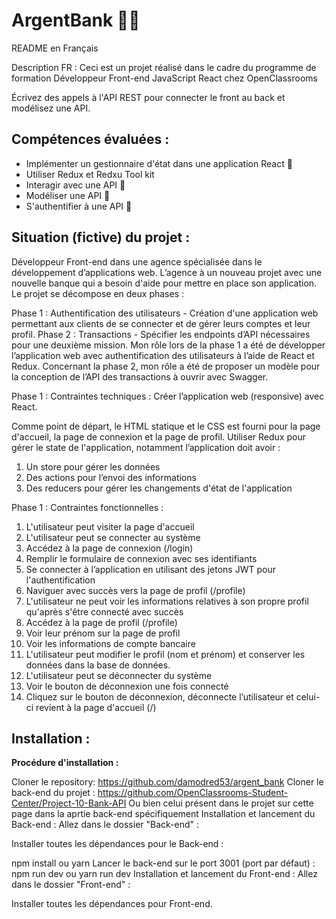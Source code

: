 <h1>ArgentBank 🏦💵 </h1>


README en Français

Description FR :
Ceci est un projet réalisé dans le cadre du programme de formation Développeur Front-end JavaScript React chez OpenClassrooms

Écrivez des appels à l'API REST pour connecter le front au back et modélisez une API.

<h2>Compétences évaluées :</h2>
<ul>
  <li>Implémenter un gestionnaire d'état dans une application React 🔄</li>
  <li>Utiliser Redux et Redxu Tool kit</li>
  <li>Interagir avec une API 🤝</li>
  <li>Modéliser une API 📝</li>
  <li>S'authentifier à une API 🔑</li>
</ul>

<h2>Situation (fictive) du projet :</h2>
Développeur Front-end dans une agence spécialisée dans le développement d’applications web. L’agence à un nouveau projet avec une nouvelle banque qui a besoin d'aide pour mettre en place son application. Le projet se décompose en deux phases :

Phase 1 : Authentification des utilisateurs - Création d'une application web permettant aux clients de se connecter et de gérer leurs comptes et leur profil.
Phase 2 : Transactions - Spécifier les endpoints d’API nécessaires pour une deuxième mission.
Mon rôle lors de la phase 1 a été de développer l’application web avec authentification des utilisateurs à l’aide de React et Redux. Concernant la phase 2, mon rôle a été de proposer un modèle pour la conception de l’API des transactions à ouvrir avec Swagger.

Phase 1 : Contraintes techniques :
Créer l’application web (responsive) avec React.

Comme point de départ, le HTML statique et le CSS est fourni pour la page d'accueil, la page de connexion et la page de profil.
Utiliser Redux pour gérer le state de l'application, notamment l’application doit avoir :

<ol>
  <li>Un store pour gérer les données</li>
  <li>Des actions pour l’envoi des informations</li>
  <li>Des reducers pour gérer les changements d'état de l'application</li>
</ol>


Phase 1 : Contraintes fonctionnelles :
<ol>
  <li>L'utilisateur peut visiter la page d'accueil</li>
  <li>L'utilisateur peut se connecter au système</li>
  <li>Accédez à la page de connexion (/login)</li>
  <li>Remplir le formulaire de connexion avec ses identifiants</li>
  <li>Se connecter à l’application en utilisant des jetons JWT pour l'authentification</li>
  <li>Naviguer avec succès vers la page de profil (/profile)</li>
  <li>L'utilisateur ne peut voir les informations relatives à son propre profil qu'après s'être connecté avec succès</li>
  <li>Accédez à la page de profil (/profile)</li>
  <li>Voir leur prénom sur la page de profil</li>
  <li>Voir les informations de compte bancaire</li>
  <li>L'utilisateur peut modifier le profil (nom et prénom) et conserver les données dans la base de données.</li>
  <li>L'utilisateur peut se déconnecter du système</li>
  <li>Voir le bouton de déconnexion une fois connecté</li>
  <li>Cliquez sur le bouton de déconnexion, déconnecte l’utilisateur et celui-ci revient à la page d'accueil (/)</li>
</ol>

<h2>Installation : </h2>
<strong>Procédure d'installation :</strong>

Cloner le repository: https://github.com/damodred53/argent_bank
Cloner le back-end du projet : https://github.com/OpenClassrooms-Student-Center/Project-10-Bank-API
Ou bien celui présent dans le projet sur cette page dans la aprtie back-end spécifiquement
Installation et lancement du Back-end :
Allez dans le dossier "Back-end" :

Installer toutes les dépendances pour le Back-end :

npm install ou yarn
Lancer le back-end sur le port 3001 (port par défaut) :
npm run dev ou yarn run dev
Installation et lancement du Front-end :
Allez dans le dossier "Front-end" :

Installer toutes les dépendances pour Front-end.


